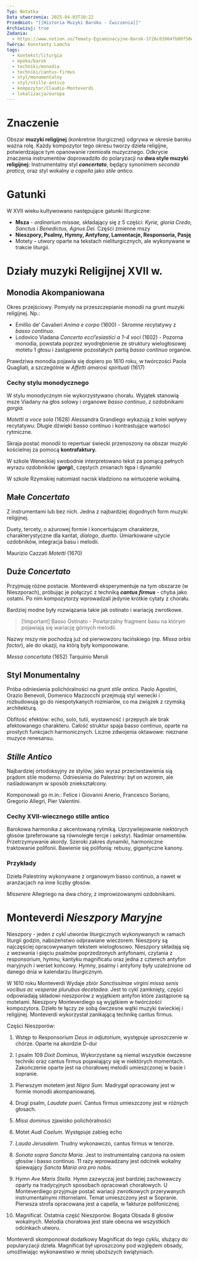 ```yaml
---
Typ: Notatka
Data utworzenia: 2025-04-03T10:22
Przedmiot: "[[Historia Muzyki Baroku - Ćwiczenia]]"
Archiwizuj: true
Zadania:
  - https://www.notion.so/Tematy-Egzaminacyjne-Barok-1f26c03964fb80f58ef4cafdc3984c5c?pvs=21
Twórca: Konstanty Lamcha
tags:
  - kontekst/liturgia
  - epoka/barok
  - techniki/monodia
  - techniki/cantus-firmus
  - styl/monumentalny
  - styl/stille-antico
  - kompozytor/Claudio-Monteverdi
  - lokalizacja/europa
---
```

# Znaczenie

Obszar **muzyki religijnej** (konkretnie liturgicznej) odgrywa w okresie baroku ważna rolę. Każdy kompozytor tego okresu tworzy dzieła religijne, potwierdzające tym opanowanie rzemiosła muzycznego. Odkrycie znaczenia instrumentów doprowadziło do polaryzacji na **dwa style muzyki religijnej:** Instrumentalny styl _**concertato**_, będący synonimem _seconda pratica,_ oraz styl wokalny _a capella_ jako _stile antico._

# Gatunki

W XVII wieku kultywowano następujące gatunki liturgiczne:

- **Msza** - _ordinarium missae,_ składający się z 5 części: _Kyrie, gloria Credo, Sanctus i Benedictus, Agnus Dei._ Części zmienne mszy
- **Nieszpory, Psalmy, Hymny, Antyfony, Lamentacje, Responsoria, Pasję**
- Motety **-** utwory oparte na tekstach nieliturgicznych, ale wykonywane w trakcie liturgii.

# Działy muzyki Religijnej XVII w.

## Monodia Akompaniowana

Okres przejściowy. Pomysły na przeszczepianie monodii na grunt muzyki religijnej. Np.:

- Emillio de’ Cavalieri _Anima e corpo_ (1600) - Skromne recytatywy z _basso continuo_.
- Lodovico Viadana _Concerto eccl’esiastici a 1-4 voci_ (1602) - Pozorna monodia, powstała poprzez wyodrębnienie ze struktury wielogłosowej motetu 1 głosu i zastąpienie pozostałych partią _basso continuo_ organów.

Prawdziwa monodia pojawia się dopiero po 1610 roku, w twórczości Paola Quagliati, a szczególnie w _Affetti amarosi spirituali_ (1617)

### Cechy stylu monodycznego

W stylu monodycznym nie wykorzystywano chorału. Wyjątek stanowią msze Viadany na głos solowy i organowe _basso continuo_, z ozdobnikami _gorgia._

_Motetti a voce sola_ (1628) Alessandra Grandiego wykazują z kolei wpływy recytatywu: Długie dźwięki basso continuo i kontrastujące wartości rytmiczne.

Skraja postać monodii to repertuar świecki przenoszony na obszar muzyki kościelnej za pomocą **kontrafaktury.**

W szkole Weneckiej swobodnie interpretowano tekst za pomącą pełnych wyrazu ozdobników (_**gorgi**_), częstych zmianach tępa i dynamiki

W szkole Rzymskiej natomiast nacisk kładziono na wirtuozerie wokalną.

## Małe _Concertato_

Z instrumentami lub bez nich. Jedna z najbardziej dogodnych form muzyki religijnej.

Duety, tercety, o ażurowej formie i koncertującym charakterze, charakterystyczne dla kantat, _dialogo_, _duetto_. Umiarkowane użycie ozdobników, integracja basu i melodii.

Maurizio Cazzati _Motetti_ (1670)

## Duże _Concertato_

Przyjmuję różne postacie. Monteverdi eksperymentuje na tym obszarze (w Nieszporach), próbując je połączyć z techniką _**cantus firmus**_ - chyba jako ostatni. Po nim kompozytorzy wprowadzali jedynie krótkie cytaty z chorału.

Bardziej modne były rozwiązania takie jak ostinato i wariację zwrotkowe.

> [!important] Basso Ostinato - Powtarzalny fragment basu na którym pojawiają się wariację górnych melodii.

Nazwy mszy nie pochodzą już od pierwowzoru łacińskiego (np. _Missa orbis factor_), ale do okazji, na którą były komponowane.

_Messa concertata_ (1652) Tarquinio Meruli

## Styl Monumentalny

Próba odniesienia polichóralności na grunt _stile antico_. Paolo Agostini, Orazio Benevoli, Domenico Mazzocchi przejmują styl wenecki i rozbudowują go do niespotykanych rozmiarów, co ma związek z rzymską architekturą.

Obfitość efektów: echo, solo, tutii, wystawność i przepych ale brak afektowanego charakteru. Całość struktur spaja basso continuo, oparte na prostych funkcjach harmonicznych. Liczne zdwojenia oktawowe: nieznane muzyce renesansu.

## _Stille Antico_

Najbardziej ortodoksyjny ze stylów, jako wyraz przeciwstawienia sią prądom stile moderno. Odniesienia do Palestriny: był on wzorem, ale naśladowanym w sposób zniekształcony.

Komponowali go m.in.: Felice i Giovanni Anerio, Francesco Soriano, Gregorio Allegri, Pier Valentini.

### Cechy XVII-wiecznego stille antico

Barokowa harmonika z akcentowaną rytmiką. Uprzywilejowanie niektórych głosów (preferowane są równoległe tercje i seksty). Nadmiar ornamentów. Przetrzymywanie akordy. Szeroki zakres dynamiki, harmoniczne traktowanie polifonii. Bawienie się polifonią: rebusy, gigantyczne kanony.

### Przykłady

Dzieła Palestriny wykonywane z organowym basso continuo, a nawet w aranżacjach na inne liczby głosów.

_Misserere_ Allegriego na dwa chóry, z improwizowanymi ozdobnikami.

# Monteverdi _Nieszpory Maryjne_

Nieszpory - jeden z cykl utworów liturgicznych wykonywanych w ramach liturgii godzin, nabożeństwo odprawiane wieczorem. Nieszpory są najczęściej opracowywanym tekstem wielogłosowo. Nieszpory składają się z wezwania i pięciu psalmów poprzedzonych antyfonami, czytania z responsorium, hymnu, kantyku magnificatu oraz jedna z czterech antyfon maryjnych i werset końcowy. Hymny, psalmy i antyfony były uzależnione od danego dnia w kalendarzu liturgicznym.

W 1610 roku Monteverdi Wydaje zbiór _Sanctissimae virgini missa senis vocibus ac vesperae plurubus decetadea._ Jest to cykl zamknięty, części odpowiadają składowi nieszporów z wyjątkiem antyfon które zastąpione są motetami. Nieszpory Monteverdiego są wyjątkiem w twórczości kompozytora. Dzieło te łączy ze sobą ówczesne wątki muzyki świeckiej i religijnej. Monteverdi wykorzystał zanikającą technikę cantus firmus.

Części Nieszporów:

1. Wstęp to Responsorium _Deus in adjutorium_, występuje uproszczenie w chórze. Oparte na akordzie D-dur
2. I psalm 109 _Dixit Dominus,_ Wykorzystane są niemal wszystkie ówczesne techniki oraz cantus firmus pojawiający się w niektórych momentach. Zakończenie oparte jest na chorałowej melodii umieszczonej w basie i sopranie.
3. Pierwszym motetem jest _Nigra Sum._ Madrygał opracowany jest w formie monodii akompaniowanej.
4. Drugi psalm, _Laudate pueri_. Cantus firmus umieszczony jest w różnych głosach.

8. _Missi dominus_ zjawisko polichóralności
9. Motet _Audi Caelum._ Występuje zabieg echo
10. _Lauda Jerusalem_. Trudny wykonawczo, cantus firmus w tenorze.
11. _Sonata sopra Sancta Maria._ Jest to instrumentalną canzona na osiem głosów i basso continuo. 11 razy wprowadzany jest odcinek wokalny śpiewający _Sancta Maria ora pro nobis._
12. Hymn _Ave Maris Stella._ Hymn zazwyczaj jest bardziej zachowawczy oparty na tradycyjnych sposobach opracowań chorałowych. U Monteverdiego przyjmuje postać wariacji zwrotkowych przerywanych instrumentalnymi rittornelami. Temat umieszczony jest w Sopranie. Pierwsza strofa opracowana jest a capella, w fakturze polifonicznej.
13. Magnificat. Ostatnia część Nieszporów. Bogata Obsada 8 głosów wokalnych. Melodia chorałowa jest stale obecna we wszystkich odcinkach utworu.

Monteverdi skomponował dodatkowy Magnificat do tego cyklu, służący do popularyzacji dzieła. Magnificat był uproszczony pod względem obsady, umożliwiając wykonawstwo w mniej uboższych świątyniach.